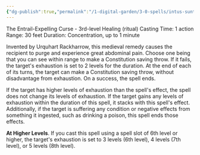 ```yaml
---
{"dg-publish":true,"permalink":"/1-digital-garden/3-0-spells/intus-sunt/"}
---
```


The Entrail-Expelling Curse - 3rd-level Healing (ritual) 
Casting Time: 1 action 
Range: 30 feet 
Duration: Concentration, up to 1 minute 

Invented by Urquhart Rackharrow, this medieval remedy causes the recipient to purge and experience great abdominal pain. Choose one being that you can see within range to make a Constitution saving throw. If it fails, the target's exhaustion is set to 2 levels for the duration. At the end of each of its turns, the target can make a Constitution saving throw, without disadvantage from exhaustion. On a success, the spell ends. 

If the target has higher levels of exhaustion than the spell's effect, the spell does not change its levels of exhaustion. If the target gains any levels of exhaustion within the duration of this spell, it stacks with this spell's effect. Additionally, if the target is suffering any condition or negative effects from something it ingested, such as drinking a poison, this spell ends those effects. 

**At Higher Levels**. If you cast this spell using a spell slot of 6th level or higher, the target's exhaustion is set to 3 levels (6th level), 4 levels (7th level), or 5 levels (8th level).